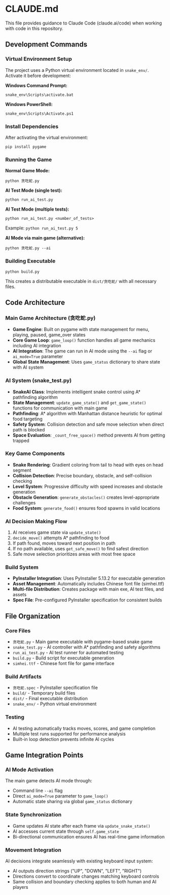 # CLAUDE.md

This file provides guidance to Claude Code (claude.ai/code) when working with code in this repository.

## Development Commands

### Virtual Environment Setup
The project uses a Python virtual environment located in `snake_env/`. Activate it before development:

**Windows Command Prompt:**
```
snake_env\Scripts\activate.bat
```

**Windows PowerShell:**
```
snake_env\Scripts\Activate.ps1
```

### Install Dependencies
After activating the virtual environment:
```
pip install pygame
```

### Running the Game

**Normal Game Mode:**
```
python 贪吃蛇.py
```

**AI Test Mode (single test):**
```
python run_ai_test.py
```

**AI Test Mode (multiple tests):**
```
python run_ai_test.py <number_of_tests>
```
Example: `python run_ai_test.py 5`

**AI Mode via main game (alternative):**
```
python 贪吃蛇.py --ai
```

### Building Executable
```
python build.py
```
This creates a distributable executable in `dist/贪吃蛇/` with all necessary files.

## Code Architecture

### Main Game Architecture (贪吃蛇.py)
- **Game Engine**: Built on pygame with state management for menu, playing, paused, game_over states
- **Core Game Loop**: `game_loop()` function handles all game mechanics including AI integration
- **AI Integration**: The game can run in AI mode using the `--ai` flag or `ai_mode=True` parameter
- **Global State Management**: Uses `game_status` dictionary to share state with AI system

### AI System (snake_test.py)
- **SnakeAI Class**: Implements intelligent snake control using A* pathfinding algorithm
- **State Management**: `update_game_state()` and `get_game_state()` functions for communication with main game
- **Pathfinding**: A* algorithm with Manhattan distance heuristic for optimal food targeting
- **Safety System**: Collision detection and safe move selection when direct path is blocked
- **Space Evaluation**: `_count_free_space()` method prevents AI from getting trapped

### Key Game Components
- **Snake Rendering**: Gradient coloring from tail to head with eyes on head segment
- **Collision Detection**: Precise boundary, obstacle, and self-collision checking
- **Level System**: Progressive difficulty with speed increases and obstacle generation
- **Obstacle Generation**: `generate_obstacles()` creates level-appropriate challenges
- **Food System**: `generate_food()` ensures food spawns in valid locations

### AI Decision Making Flow
1. AI receives game state via `update_state()`
2. `decide_move()` attempts A* pathfinding to food
3. If path found, moves toward next position in path
4. If no path available, uses `get_safe_move()` to find safest direction
5. Safe move selection prioritizes areas with most free space

### Build System
- **PyInstaller Integration**: Uses PyInstaller 5.13.2 for executable generation
- **Asset Management**: Automatically includes Chinese font file (simhei.ttf)
- **Multi-file Distribution**: Creates package with main exe, AI test files, and assets
- **Spec File**: Pre-configured PyInstaller specification for consistent builds

## File Organization

### Core Files
- `贪吃蛇.py` - Main game executable with pygame-based snake game
- `snake_test.py` - AI controller with A* pathfinding and safety algorithms
- `run_ai_test.py` - AI test runner for automated testing
- `build.py` - Build script for executable generation
- `simhei.ttf` - Chinese font file for game interface

### Build Artifacts
- `贪吃蛇.spec` - PyInstaller specification file
- `build/` - Temporary build files
- `dist/` - Final executable distribution
- `snake_env/` - Python virtual environment

### Testing
- AI testing automatically tracks moves, scores, and game completion
- Multiple test runs supported for performance analysis
- Built-in loop detection prevents infinite AI cycles

## Game Integration Points

### AI Mode Activation
The main game detects AI mode through:
- Command line `--ai` flag
- Direct `ai_mode=True` parameter to `game_loop()`
- Automatic state sharing via global `game_status` dictionary

### State Synchronization
- Game updates AI state after each frame via `update_snake_state()`
- AI accesses current state through `self.game_state`
- Bi-directional communication ensures AI has real-time game information

### Movement Integration
AI decisions integrate seamlessly with existing keyboard input system:
- AI outputs direction strings ("UP", "DOWN", "LEFT", "RIGHT")
- Directions convert to coordinate changes matching keyboard controls
- Same collision and boundary checking applies to both human and AI players